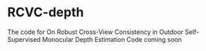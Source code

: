 # RCVC-depth
The code for On Robust Cross-View Consistency in Outdoor Self-Supervised Monocular Depth Estimation
Code coming soon

